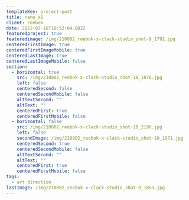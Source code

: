 ```yaml
---
templateKey: project-post
title: nano x1
client: reebok
date: 2022-07-18T10:52:04.082Z
featuredproject: true
featuredimage: /img/210802_reebok-x-clack-studio_shot-9_1792.jpg
centeredFirstImage: true
centeredFirstImageMobile: true
centeredLastImage: true
centeredLastImageMobile: false
section:
  - horizontal: true
    src: /img/210802_reebok-x-clack-studio_shot-10_1876.jpg
    left: false
    centeredSecond: false
    centeredSecondMobile: false
    altTextSecond: ""
    altText: ""
    centeredFirst: true
    centeredFirstMobile: false
  - horizontal: false
    src: /img/210802_reebok-x-clack-studio_shot-10_2198.jpg
    left: false
    secondImage: /img/210802_reebok-x-clack-studio_shot-10_1971.jpg
    centeredSecond: true
    centeredSecondMobile: false
    altTextSecond: ""
    altText: ""
    centeredFirst: true
    centeredFirstMobile: false
tags:
  - art direction
lastImage: /img/210802_reebok-x-clack-studio_shot-9_1853.jpg
---
```

